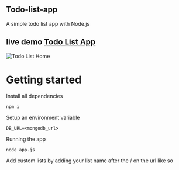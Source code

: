 ## Todo-list-app
A simple todo list app with Node.js

## live demo [Todo List App](https://ld-todo-list-app.herokuapp.com/)



![Todo List Home](https://user-images.githubusercontent.com/70531709/159153279-4d9ff47c-a98c-4732-8226-28083a3a380d.png)




# Getting started
 
Install all dependencies

```
npm i
```

Setup an environment variable
```
DB_URL=<mongodb_url>
```

Running the app

```
node app.js
```

 Add custom lists by adding your list name after the /<list name> on the url like so

